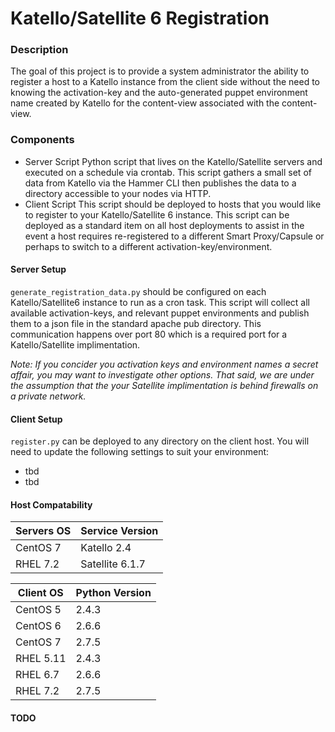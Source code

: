 Katello/Satellite 6 Registration
================================

### Description
The goal of this project is to provide a system administrator the ability
to register a host to a Katello instance from the client side without the
need to knowing the activation-key and the auto-generated puppet environment
name created by Katello for the content-view associated with the content-view.

### Components
- Server Script
  Python script that lives on the Katello/Satellite servers and executed on
  a schedule via crontab. This script gathers a small set of data from 
  Katello via the Hammer CLI then publishes the data to a directory accessible
  to your nodes via HTTP.
- Client Script
  This script should be deployed to hosts that you would like to register 
  to your Katello/Satellite 6 instance. This script can be deployed as a
  standard item on all host deployments to assist in the event a host
  requires re-registered to a different Smart Proxy/Capsule or perhaps to
  switch to a different activation-key/environment.

#### Server Setup
`generate_registration_data.py` should be configured on each Katello/Satellite6
instance to run as a cron task. This script will collect all available activation-keys,
and relevant puppet environments and publish them to a json file in the standard
apache pub directory. This communication happens over port 80 which is a required
port for a Katello/Satellite implimentation. 

*Note: If you concider you activation keys and environment names a secret affair,
you may want to investigate other options. That said, we are under the assumption that
the your Satellite implimentation is behind firewalls on a private network.*


#### Client Setup
`register.py` can be deployed to any directory on the client host.
You will need to update the following settings to suit your environment:
- tbd
- tbd

#### Host Compatability

Servers OS | Service Version 
-----------|----------------
CentOS 7   | Katello 2.4
RHEL 7.2   | Satellite 6.1.7


Client OS | Python Version
----------|----------------
CentOS 5  | 2.4.3
CentOS 6  | 2.6.6
CentOS 7  | 2.7.5
RHEL 5.11 | 2.4.3
RHEL 6.7  | 2.6.6
RHEL 7.2  | 2.7.5

#### TODO

